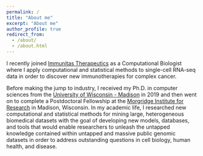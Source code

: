 ```yaml
---
permalink: /
title: "About me"
excerpt: "About me"
author_profile: true
redirect_from: 
  - /about/
  - /about.html
---
```


I recently joined [Immunitas Therapeutics](https://www.immunitastx.com) as a Computational Biologist where I apply computational and statistical methods to single-cell RNA-seq data in order to discover new immunotherapies for complex cancer. 

Before making the jump to industry, I received my Ph.D. in computer sciences from the [University of Wisconsin - Madison](https://www.wisc.edu) in 2019 and then went on to complete a Postdoctoral Fellowship at the [Morgridge Institute for Research](https://morgridge.org) in Madison, Wisconsin. In my academic life, I researched new computational and statistical methods for mining large, heterogeneous biomedical datasets with the goal of developing new models, databases, and tools that would enable researchers to unleash the untapped knowledge contained within untapped and massive public genomic datasets in order to address outstanding questions in cell biology, human health, and disease.
